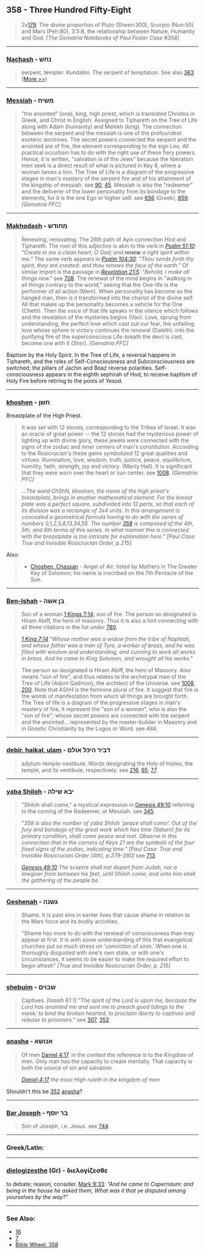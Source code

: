 ## 358 - Three Hundred Fifty-Eight
> 2x[179](179). The divine proportion of Pluto (Sheen:300), Scorpio (Nun:50) and Mars (Peh:80), 3:5:8, the relationship between Nature, Humanity and God.
 *[The Gematria Notebooks of Paul Foster Case #358]*

---

### [Nachash](/keys/NChSh) - נחש
> serpent, tempter. Kundalini. The serpent of temptation. See also [363](363). ([More >>](nachash))

---

### [Messiah](/keys/MShICh) - משיח
> "the anointed" (one), king, high priest, which is translated Christos in Greek, and Christ in English. Assigned to Tiphareth on the Tree of Life along with Adam (humanity) and Melekh (king). The connection between the serpent and the messiah is one of the profoundest esoteric doctrines. The secret powers connected the serpent and the anointed are of fire, the element corresponding to the sign Leo. All practical occultism has to do with the right use of these fiery powers. Hence, it is written, "salvation is of the Jews" because the liberation men seek is a direct result of what is pictured in Key 8, where a woman tames a lion. The Tree of Life is a diagram of the progressive stages in man's mastery of the serpent fire and of his attainment of the kingship of messiah. see [90](90), [45](45). Messiah is also the "redeemer" and the deliverer of the lower personality from its bondage to the elements, for it is the one Ego or higher self. see [656](656) (Greek), [859](859). *[Gematria PFC]*

---

### [Makhodash](/keys/MChVDSh) - מחודש
> Renewing, renovating. The 26th path of Ayin connection Hod and Tiphareth. The root of this adjective is akin to the verb in *[Psalm 51:10](http://biblehub.com/psalms/51-10.htm): "Create in me a clean heart, O God; and **renew** a right spirit within me."* The same verb appears in *[Psalm 104:30](http://biblehub.com/psalms/104-30.htm): "Thou sends forth thy spirit, they are created: and thou renews the face of the earth."* Of similar import is the passage in *[Revelation 21:5](http://biblehub.com/revelation/21-5.htm): "Behold, I make all things new."* see [708](708). The renewal of the mind begins in "walking in all things contrary to the world," seeing that the One-life is the performer of all action (Mem). When personality has become as the hanged man, then is it transformed into the chariot of the divine self. All that makes up the personality becomes a vehicle for the One (Cheth). Then the voice of that life speaks in the silence which follows and the revelation of the mysteries begins (Vav). Love, sprung from understanding, the perfect love which cast out our fear, the unfailing love whose sphere is victory continues the renewal (Daleth). into the purifying fire of the superconscious Life-breath the devil is cast, become one with it (Shin). *[Gematria PFC]*

Baptism by the Holy Spirit. In the Tree of Life, a reversal happens in Tiphareth, and the roles of Self-Consciousness and Subconsciousness are switched; the pillars of Jachin and Boaz reverse polarities. Self-consciousness appears in the eighth sephirah of Hod, to receive baptism of Holy Fire before retiring to the pools of Yesod.

---

### [khoshen](/keys/ChShN) - חשן
Breastplate of the High Priest.

> It was set with 12 stones, corresponding to the Tribes of Israel. It was an oracle of great power -- the 12 stones had the mysterious power of lighting up with divine glory, these jewels were connected with the signs of the zodiac and inner centers of man's constitution. According to the Rosicrucian's these gems symbolized 12 great qualities and virtues: illumination, love, wisdom, truth, justice, peace, equilibrium, humility, faith, strength, joy and victory. (Manly Hall). It is significant that they were worn over the heart or sun center. see [1008](1008). *[Gematria PFC]*

> *...The word ChShN, khoshen, the name of the high priest's breastplate, brings in another mathematical element. For the breast plate was a perfect square, subdivided into 12 parts, so that each of its division was a rectangle of 3x4 units. In this arrangement is concealed a geometrical formula having to do with the series of numbers 0,1,2,5,8,13,34,55. The number [358](358) is composed of the 4th, 5th, and 6th terms of this series. In what manner this is connected with the breastplate is too intricate for explanation here." [Paul Case: True and Invisible Rosicrucian Order, p.215]*

Also:

> - [Choshen, Chassan](/keys/ChShN) - Angel of Air; listed by Mathers in The Greater Key of Solomon; his name is inscribed on the 7th Pentacle of the Sun.

---

### [Ben-Ishah](/keys/BN.AShH) - בן אשה
> Son of a woman [1 Kings 7:14](http://biblehub.com/1_kings/7-14.htm); son of fire. The person so designated is Hiram Abiff, the hero of masonry. Thus it is also a hint connecting with all three citations in the list under [780](780).

> *[1 King 7:14](http://biblehub.com/1_kings/7-14.htm) "Whose mother was a widow from the tribe of Naphtali, and whose father was a man of Tyre, a worker of brass, and he was filled with wisdom and understanding, and cunning to work all works in brass. And he came to King Solomon, and wrought all his works."*

> The person so designated is Hiram Abiff, the hero of Masonry. Also means "son of fire", and thus relates to the archetypal man of the Tree of Life (Adom Qadmon), the architect of the Universe. see [1008](1008), [200](200). Note that AShH is the feminine plural of fire. It suggest that fire is the womb of manifestation from which all things are brought forth. The Tree of life is a diagram of the progressive stages in man's mastery of fire; it represent the "son of a woman", who is also the "son of fire"; whose secret powers are connected with the serpent and the anointed... represented by the master-builder in Masonry and in Gnostic Christianity by the Logos or Word. see 484.

---

### [debir, haikal, ulam](/keys/DBIR.HIKL.AVLM) - דביר היכל אולם
> adytum-temple-vestibule. Words designating the Holy of Holies, the temple, and its vestibule, respectively. see [216](216), [65](65), [77](77).

---

### [yaba Shiloh](/keys/IBA.ShILH) - יבא שילה
> "Shiloh shall come," a mystical expression in [Genesis 49:10](http://biblehub.com/genesis/49-10.htm) referring to the coming of the Redeemer, or Messiah. see [345](345).

> *"358 is also the number of yaba Shiloh 'peace shall come'. Out of the fury and bondage of the great work which has time (Saturn) for its primary condition, shall come peace and rest. Observe in this connection that in the corners of Keys 21 are the symbols of the four fixed signs of the zodiac, indicating time." [Paul Case: True and Invisible Rosicrucian Order (4th), p.279-280]* see [713](713).

> *[Genesis 49:10](http://biblehub.com/genesis/49-10.htm) The sceptre shall not depart from Judah, nor a lawgiver from between his feet, until Shiloh come; and unto him shall the gathering of the people be.*

---

### [Geshenah](/keys/GShNH) - גשנה
> Shame. It is past sins in earlier lives that cause shame in relation to the Mars force and its bodily activities.

> "Shame has more to do with the renewal of consciousness than may appear at first. It is with some understanding of this that evangelical churches put so much stress on 'conviction of sinm.' When one is thoroughly disgusted with one's own state, or with one's circumstances, it seems to be easier to make the required effort to begin afresh" *[True and Invisible Rosicrucian Order, p. 215]*

---

### [shebuim](/keys/ShBVIM) - שבוים
> Captives. *[Isaiah 61:1] "The spirit of the Lord is upon me, because the Lord has anointed me and sent me to preach good tidings to the meek; to bind the broken hearted, to proclaim liberty to captives and release to prisoners."* see [307](307), [352](352).

---

### [anasha](/keys/ANVShA) - אנושא
> Of men [Daniel 4:17](http://biblehub.com/daniel/4-17.htm). in the context the reference is to the Kingdom of men. Only man has the capacity to create mentally. That capacity is both the source of sin and salvation.

> *[Daniel 4:17](http://biblehub.com/daniel/4-17.htm) the most High ruleth in the kingdom of men*

Shouldn't this be [352](352) [anasha](/keys/ANShA)?

---

### [Bar Joseph](/keys/BR-IVSP) - בר יוסף
> Son of Joseph, i.e. Jesus. see [744](744).

---

### Greek/Latin:

---

### [dielogizesthe](/greek?word=dielogizesthe) (Gr) - διελογίζεσθε
to debate; reason; consider. [Mark 9:33](https://biblehub.com/mark/9-33.htm): *"And he came to Capernaum: and being in the house he asked them, What was it that ye disputed among yourselves by the way?"*

---

### See Also:

- [16](16)
- [7](7)
- [Bible Wheel: 358](https://www.biblewheel.com//GR/GR_Database.php?SearchBy_Gematria=358)
